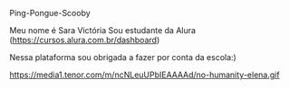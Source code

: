  Ping-Pongue-Scooby

Meu nome é Sara Victória
Sou estudante da Alura (https://cursos.alura.com.br/dashboard)

Nessa plataforma sou obrigada a fazer por conta da escola:)

https://media1.tenor.com/m/ncNLeuUPbIEAAAAd/no-humanity-elena.gif
